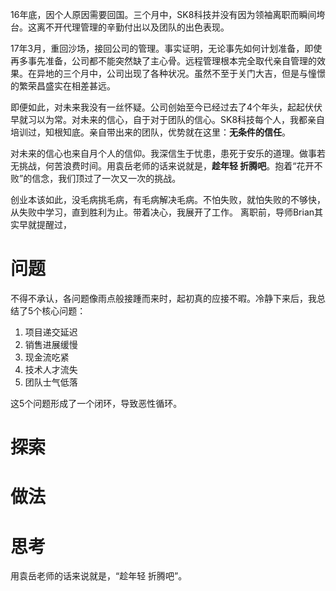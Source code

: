 16年底，因个人原因需要回国。三个月中，SK8科技并没有因为领袖离职而瞬间垮台。这离不开代理管理的辛勤付出以及团队的出色表现。

17年3月，重回沙场，接回公司的管理。事实证明，无论事先如何计划准备，即使再多事先准备，公司都不能突然缺了主心骨。远程管理根本完全取代亲自管理的效果。在异地的三个月中，公司出现了各种状况。虽然不至于关门大吉，但是与憧憬的繁荣昌盛实在相差甚远。

即便如此，对未来我没有一丝怀疑。公司创始至今已经过去了4个年头，起起伏伏早就习以为常。对未来的信心，自于对于团队的信心。SK8科技每个人，我都亲自培训过，知根知底。亲自带出来的团队，优势就在这里：**无条件的信任**。

对未来的信心也来自月个人的信仰。我深信生于忧患，患死于安乐的道理。做事若无挑战，何苦浪费时间。用袁岳老师的话来说就是，**趁年轻 折腾吧**。抱着“花开不败”的信念，我们顶过了一次又一次的挑战。

创业本该如此，没毛病挑毛病，有毛病解决毛病。不怕失败，就怕失败的不够快，从失败中学习，直到胜利为止。带着决心，我展开了工作。
离职前，导师Brian其实早就提醒过，

# 问题

不得不承认，各问题像雨点般接踵而来时，起初真的应接不暇。冷静下来后，我总结了5个核心问题：

1. 项目递交延迟
1. 销售进展缓慢
1. 现金流吃紧
1. 技术人才流失
1. 团队士气低落

这5个问题形成了一个闭环，导致恶性循环。

# 探索

# 做法

# 思考


用袁岳老师的话来说就是，“趁年轻 折腾吧”。

